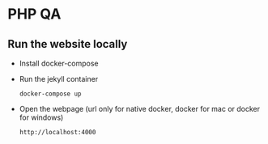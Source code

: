 # PHP QA

## Run the website locally

- Install docker-compose

- Run the jekyll container

    `docker-compose up`
    
- Open the webpage (url only for native docker, docker for mac or docker for windows)
    
    `http://localhost:4000`
